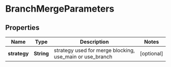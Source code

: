 

# BranchMergeParameters

## Properties

Name | Type | Description | Notes
------------ | ------------- | ------------- | -------------
**strategy** | **String** | strategy used for merge blocking, use_main or use_branch |  [optional]



